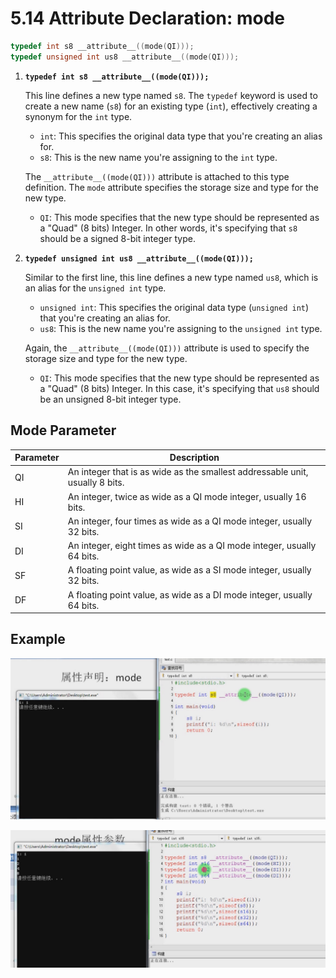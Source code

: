 # 5.14 Attribute Declaration: mode



```c
typedef int s8 __attribute__((mode(QI)));
typedef unsigned int us8 __attribute__((mode(QI)));
```

1. **`typedef int s8 __attribute__((mode(QI)));`**

   This line defines a new type named `s8`. The `typedef` keyword is used to create a new name (`s8`) for an existing type (`int`), effectively creating a synonym for the `int` type.

   - `int`: This specifies the original data type that you're creating an alias for.
   - `s8`: This is the new name you're assigning to the `int` type.

   The `__attribute__((mode(QI)))` attribute is attached to this type definition. The `mode` attribute specifies the storage size and type for the new type.

   - `QI`: This mode specifies that the new type should be represented as a "Quad" (8 bits) Integer. In other words, it's specifying that `s8` should be a signed 8-bit integer type.

2. **`typedef unsigned int us8 __attribute__((mode(QI)));`**

   Similar to the first line, this line defines a new type named `us8`, which is an alias for the `unsigned int` type.

   - `unsigned int`: This specifies the original data type (`unsigned int`) that you're creating an alias for.
   - `us8`: This is the new name you're assigning to the `unsigned int` type.

   Again, the `__attribute__((mode(QI)))` attribute is used to specify the storage size and type for the new type.

   - `QI`: This mode specifies that the new type should be represented as a "Quad" (8 bits) Integer. In this case, it's specifying that `us8` should be an unsigned 8-bit integer type.

## Mode Parameter

| Parameter | Description                                                  |
| --------- | ------------------------------------------------------------ |
| QI        | An integer that is as wide as the smallest addressable unit, usually 8 bits. |
| HI        | An integer, twice as wide as a QI mode integer, usually 16 bits. |
| SI        | An integer, four times as wide as a QI mode integer, usually 32 bits. |
| DI        | An integer, eight times as wide as a QI mode integer, usually 64 bits. |
| SF        | A floating point value, as wide as a SI mode integer, usually 32 bits. |
| DF        | A floating point value, as wide as a DI mode integer, usually 64 bits. |

## Example

![01](https://github.com/knightsummon/02-Computer-underlying-programming-and-system-optimization/blob/main/05%20GNU%20C%20Grammar/5.14%20Attribute%20Declaration%20mode.assets/01.jpg)

![02](https://github.com/knightsummon/02-Computer-underlying-programming-and-system-optimization/blob/main/05%20GNU%20C%20Grammar/5.14%20Attribute%20Declaration%20mode.assets/02.jpg)
